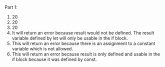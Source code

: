 Part 1:
1. 20
2. 20
3. 20
4. It will return an error because result would not be defined. The result variable defined by let will only be usable in the if block.
5. This will return an error because there is an assignment to a constant variable which is not allowed.
6. This will return an error because result is only defined and usable in the if block because it was defined by const.  